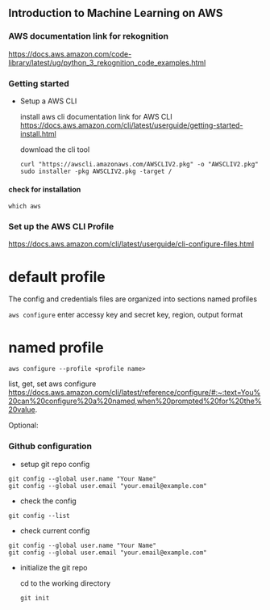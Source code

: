 ## Introduction to Machine Learning on AWS


### AWS documentation link for rekognition

https://docs.aws.amazon.com/code-library/latest/ug/python_3_rekognition_code_examples.html


### Getting started
-  Setup a AWS CLI

    install aws cli
    documentation link for AWS CLI
    https://docs.aws.amazon.com/cli/latest/userguide/getting-started-install.html

    download the cli tool

    ```
    curl "https://awscli.amazonaws.com/AWSCLIV2.pkg" -o "AWSCLIV2.pkg"
    sudo installer -pkg AWSCLIV2.pkg -target /
    ```

#### check for installation

`which aws`


### Set up the AWS CLI Profile

https://docs.aws.amazon.com/cli/latest/userguide/cli-configure-files.html

# default profile
The config and credentials files are organized into sections named profiles

`aws configure`
    enter accessy key and secret key, region, output format


# named profile

`aws configure --profile <profile name>`


list, get, set aws configure
https://docs.aws.amazon.com/cli/latest/reference/configure/#:~:text=You%20can%20configure%20a%20named,when%20prompted%20for%20the%20value.


Optional:

### Github configuration

- setup git repo config

```
git config --global user.name "Your Name"
git config --global user.email "your.email@example.com"
```

- check the config

```git config --list```

- check current config

```
git config --global user.name "Your Name"
git config --global user.email "your.email@example.com"
```

- initialize the git repo

    cd to the working directory

    ``` git init ```
